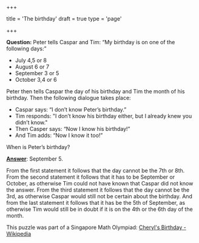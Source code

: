 +++

title = 'The birthday'
draft = true
type = 'page'

+++

**Question:** Peter tells Caspar and Tim: “My birthday is on one of the following days:”

- July 4,5 or 8
- August 6 or 7
- September 3 or 5
- October 3,4 or 6

Peter then tells Caspar the day of his birthday and Tim the month of his birthday. Then the following dialogue takes place:

- Caspar says: “I don’t know Peter’s birthday.”
- Tim responds: "I don’t know his birthday either, but I already knew you didn’t know."
- Then Casper says: “Now I know his birthday!”
- And Tim adds: “Now I know it too!”

 

When is Peter’s birthday?



[**Answer**](/puzzles/birthday/): September 5.

From the first statement it follows that the day cannot be the 7th or 8th. From the second statement it follows that it has to be September or October, as otherwise Tim could not have known that Caspar did not know the answer. From the third statement it follows that the day cannot be the 3rd, as otherwise Caspar would still not be certain about the birthday. And from the last statement it follows that it has be the 5th of September, as otherwise Tim would still be in doubt if it is on the 4th or the 6th day of the month.

 This puzzle was part of a Singapore Math Olympiad: [Cheryl's Birthday - Wikipedia](https://en.wikipedia.org/wiki/Cheryl's_Birthday)